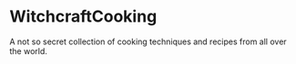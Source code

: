 # WitchcraftCooking
A not so secret collection of cooking techniques and recipes from all over the world.
